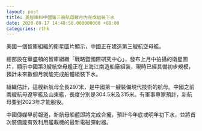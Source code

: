 ```yaml
---
layout: post
title: 美智庫料中國第三艘航母數月內完成組裝下水
date: 2020-09-17 14:48:58.000000000 +08:00
categories: rthk
---
```


美國一個智庫組織的衛星圖片顯示，中國正在建造第三艘航空母艦。

總部設在華盛頓的智庫組織「戰略暨國際研究中心」，發布上月中拍攝的衛星圖片，顯示中國第3艘航空母艦正在上海江南造船廠組裝，現時已經具備初步規模，預計未來數個月就能完成船體組裝下水。

組織估計，這艘新航母全長297米，是中國第一艘裝備現代技術的航母。中國之前兩艘航母遼寧艦及山東艦，長度分別是304.5米及315米。有軍事專家預計，新航母要到2023年才能服役。

中國傳媒早前報道，新航母船體即將完成合攏，預計今年底或明年初下水，並將首次裝備能有效利用艦載機的最新電磁彈射器。
